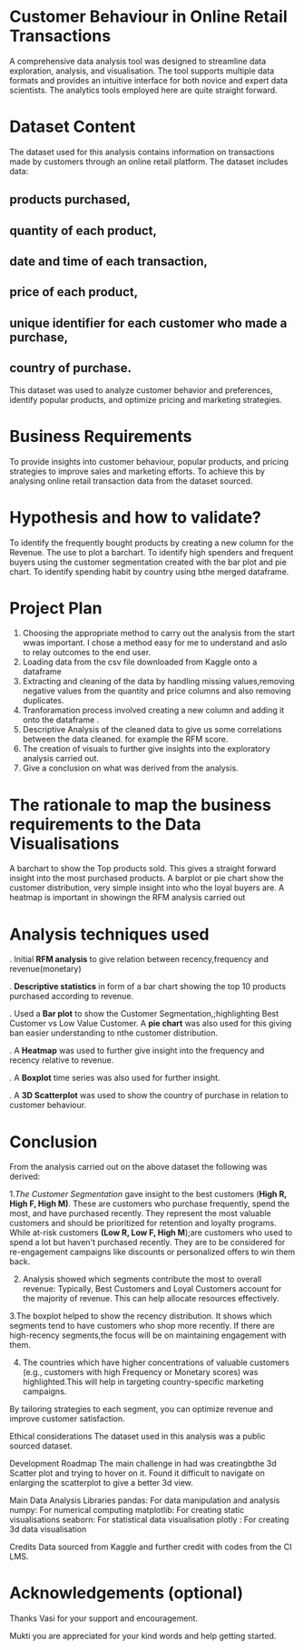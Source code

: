 #  Customer Behaviour in Online Retail Transactions


 A comprehensive data analysis tool was designed to streamline data exploration, analysis, and visualisation. The tool supports multiple data formats and provides an intuitive interface for both novice and expert data scientists. The analytics tools employed here are quite straight forward.



# Dataset Content
 The dataset used for this analysis contains information on transactions made by customers through an online retail platform. The dataset includes data:
## products purchased, 
## quantity of each product,
## date and time of each transaction, 
## price of each product, 
## unique identifier for each customer who made a purchase, 
## country of purchase. 
This dataset was used to analyze customer behavior and preferences, identify popular products, and optimize pricing and marketing strategies.

# Business Requirements
To provide insights into customer behaviour, popular products, and pricing strategies to improve sales and marketing efforts. 
To achieve this by analysing online retail transaction data from the dataset sourced.

# Hypothesis and how to validate?
To identify the frequently bought products by creating a new column for the Revenue. The use to plot a barchart.
To identify high spenders and frequent buyers using the customer segmentation created with the bar plot and pie chart.
To identify spending habit by country using bthe merged dataframe.

# Project Plan

1. Choosing the appropriate method to carry out the analysis from the start wwas important. I chose a method easy for me to understand and aslo to relay outcomes to the end user.
2. Loading data from the csv file downloaded from Kaggle onto a dataframe
3. Extracting and cleaning of the data by handling missing values,removing negative values from the quantity and price columns and also removing duplicates.
4. Tranforamation process involved creating a new column and adding it onto the dataframe .
5. Descriptive Analysis of the cleaned data to give us some correlations between the data cleaned. for example the RFM score.
6. The creation of visuals to further give insights into the exploratory analysis carried out.
7. Give a conclusion on what was derived from the analysis.

# The rationale to map the business requirements to the Data Visualisations
 A barchart to show the Top products sold. This gives a straight forward insight into the most purchased products.
 A barplot or pie chart show the customer distribution, very simple insight into who the loyal buyers are.
 A heatmap is important in showingn the RFM analysis carried out

# Analysis techniques used
. Initial **RFM analysis** to give relation between recency,frequency and revenue(monetary)

. **Descriptive statistics** in form of a bar chart showing the top 10 products purchased according to revenue.

. Used a **Bar plot** to show the Customer Segmentation,;highlighting Best Customer vs Low Value Customer. A **pie chart** was also used for this giving ban easier understanding to nthe customer distribution.

. A **Heatmap** was used to further give insight into the frequency and recency relative to revenue.

. A **Boxplot** time series was also used for further insight.

. A **3D Scatterplot** was used to show the country of purchase in relation to customer behaviour. 

# Conclusion

From the analysis carried out on the above dataset the following was derived:

1.*The Customer Segmentation* gave insight to the best customers (**High R, High F, High M)**.
These are customers who purchase frequently, spend the most, and have purchased recently.
They represent the most valuable customers and should be prioritized for retention and loyalty programs.
While at-risk customers **(Low R, Low F, High M**);are customers who used to spend a lot but haven't purchased recently. They are to be
considered for re-engagement campaigns like discounts or personalized offers to win them back.

2. Analysis showed which segments contribute the most to overall revenue:
Typically, Best Customers and Loyal Customers account for the majority of revenue.
This can help allocate resources effectively.

3.The boxplot helped to show the recency distribution. It shows which segments tend to have customers who shop more recently.
If there are high-recency segments,the focus will be on maintaining engagement with them.

4. The countries which have higher concentrations of valuable customers (e.g., customers with high Frequency or Monetary scores) was highlighted.This will help in targeting country-specific marketing campaigns.

By tailoring strategies to each segment, you can optimize revenue and improve customer satisfaction.



 Ethical considerations
The dataset used in this analysis was a public sourced dataset.

  

 Development Roadmap
The main challenge in had was creatingbthe 3d Scatter plot and trying to hover on it. Found it difficult to navigate on enlarging the scatterplot to give a better 3d view.



 Main Data Analysis Libraries
pandas: For data manipulation and analysis
numpy: For numerical computing
matplotlib: For creating static visualisations
seaborn: For statistical data visualisation
plotly : For creating 3d data visualisation

 Credits 
Data sourced from Kaggle and further credit with codes from the CI LMS.


# Acknowledgements (optional)
Thanks Vasi for your support and encouragement.

Mukti you are appreciated for your kind words and help getting started.